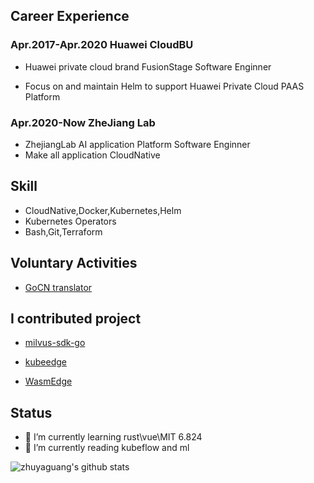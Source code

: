 ## Career Experience

### Apr.2017-Apr.2020 Huawei CloudBU 

- Huawei private cloud brand FusionStage Software Enginner

- Focus on and maintain Helm to support Huawei Private Cloud PAAS Platform 

### Apr.2020-Now ZheJiang Lab

- ZhejiangLab AI application Platform Software Enginner 
- Make all application CloudNative 

## Skill

- CloudNative,Docker,Kubernetes,Helm
- Kubernetes Operators
- Bash,Git,Terraform

## Voluntary Activities

- [GoCN  translator](https://github.com/gocn/translator)


## I contributed project 

- [milvus-sdk-go](https://github.com/milvus-io/milvus-sdk-go)

- [kubeedge](https://github.com/kubeedge/kubeedge)
- [WasmEdge](https://github.com/WasmEdge/WasmEdge)

## Status
- 🌱 I’m currently learning rust\vue\MIT 6.824
-  🌱 I’m currently reading kubeflow and ml

![zhuyaguang's github stats](https://github-readme-stats.vercel.app/api?username=zhuyaguang&show_icons=true)



